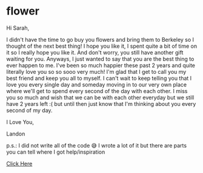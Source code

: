 # flower
Hi Sarah,

I didn't have the time to go buy you flowers and bring them to Berkeley so I thought of the next best thing! I hope you like it, I spent quite a bit of time on it so I really hope you like it. And don't worry, you still have another gift waiting for you. Anyways, I just wanted to say that you are the best thing to ever happen to me. I've been so much happier these past 2 years and quite literally love you so so sooo very much! I'm glad that I get to call you my best friend and keep you all to myself. I can't wait to keep telling you that I love you every single day and someday moving in to our very own place where we'll get to spend every second of the day with each other. I miss you so much and wish that we can be with each other everyday but we still have 2 years left :( but until then just know that I'm thinking about you every second of my day.

I Love You,

Landon

p.s.: I did not write all of the code 😅
I wrote a lot of it but there are parts you can tell where I got help/inspiration

[Click Here](https://beepboop-bam.github.io/flower/)
